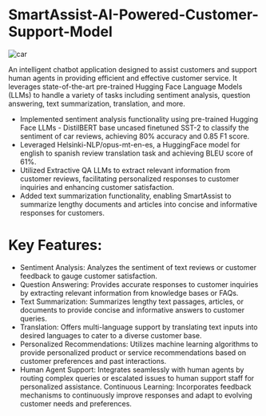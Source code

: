 # SmartAssist-AI-Powered-Customer-Support-Model

![car](https://github.com/Mansisarda1999/SmartAssist-AI-Powered-Customer-Support-Model/assets/60294261/8a0ce38e-79d5-4f1f-ac4e-1e768ab37a19)


An intelligent chatbot application designed to assist customers and support human agents in providing efficient and effective customer service. It leverages state-of-the-art pre-trained Hugging Face Language Models (LLMs) to handle a variety of tasks including sentiment analysis, question answering, text summarization, translation, and more.

* Implemented sentiment analysis functionality using pre-trained Hugging Face LLMs - DistilBERT base uncased
finetuned SST-2 to classify the sentiment of car reviews, achieving 80% accuracy and 0.85 F1 score.
* Leveraged Helsinki-NLP/opus-mt-en-es, a HuggingFace model for english to spanish review translation task and
achieving BLEU score of 61%.
* Utilized Extractive QA LLMs to extract relevant information from customer reviews, facilitating personalized
responses to customer inquiries and enhancing customer satisfaction.
* Added text summarization functionality, enabling SmartAssist to summarize lengthy documents and articles into concise
and informative responses for customers.

# Key Features:

* Sentiment Analysis: Analyzes the sentiment of text reviews or customer feedback to gauge customer satisfaction.
* Question Answering: Provides accurate responses to customer inquiries by extracting relevant information from knowledge bases or FAQs.
* Text Summarization: Summarizes lengthy text passages, articles, or documents to provide concise and informative answers to customer queries.
* Translation: Offers multi-language support by translating text inputs into desired languages to cater to a diverse customer base.
* Personalized Recommendations: Utilizes machine learning algorithms to provide personalized product or service recommendations based on customer preferences and past interactions.
* Human Agent Support: Integrates seamlessly with human agents by routing complex queries or escalated issues to human support staff for personalized assistance.
Continuous Learning: Incorporates feedback mechanisms to continuously improve responses and adapt to evolving customer needs and preferences.

